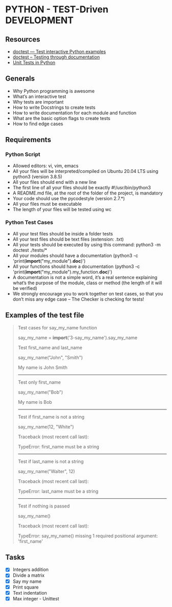 # PYTHON - TEST-Driven DEVELOPMENT

## Resources
* [doctest — Test interactive Python examples](https://docs.python.org/3.4/library/doctest.html)
* [doctest – Testing through documentation](https://pymotw.com/3/doctest/)
* [Unit Tests in Python](https://www.youtube.com/watch?v=1Lfv5tUGsn8)

## Generals
* Why Python programming is awesome
* What’s an interactive test
* Why tests are important
* How to write Docstrings to create tests
* How to write documentation for each module and function
* What are the basic option flags to create tests
* How to find edge cases

## Requirements
### Python Script
* Allowed editors: vi, vim, emacs
* All your files will be interpreted/compiled on Ubuntu 20.04 LTS using python3 (version 3.8.5)
* All your files should end with a new line
* The first line of all your files should be exactly #!/usr/bin/python3
* A README.md file, at the root of the folder of the project, is mandatory
* Your code should use the pycodestyle (version 2.7.*)
* All your files must be executable
* The length of your files will be tested using wc

### Python Test Cases
* All your test files should be inside a folder tests
* All your test files should be text files (extension: .txt)
* All your tests should be executed by using this command: python3 -m doctest ./tests/*
* All your modules should have a documentation (python3 -c 'print(__import__("my_module").__doc__)')
* All your functions should have a documentation (python3 -c 'print(__import__("my_module").my_function.__doc__)')
* A documentation is not a simple word, it’s a real sentence explaining what’s the purpose of the module, class or method (the length of it will be verified)
* We strongly encourage you to work together on test cases, so that you don’t miss any edge case – The Checker is checking for tests!

## Examples of the test file
> Test cases for say_my_name function
> 
> say_my_name = __import__('3-say_my_name').say_my_name
> 
> Test first_name and last_name
> 
> say_my_name("John", "Smith")
> 
> My name is John Smith
> 
> ---------------------------------
> Test only first_name
> 
> say_my_name("Bob")
> 
> My name is Bob 
> 
> ---------------------------------
> Test if first_name is not a string
> 
> say_my_name(12, "White")
> 
> Traceback (most recent call last):
> 
> TypeError: first_name must be a string
> 
> ---------------------------------
> Test if last_name is not a string
> 
> say_my_name("Walter", 12)
> 
> Traceback (most recent call last):
> 
> TypeError: last_name must be a string
> 
> ---------------------------------
> Test if nothing is passed
> 
> say_my_name()
> 
> Traceback (most recent call last):
> 
> TypeError: say_my_name() missing 1 required positional argument: 'first_name'

## Tasks
- [x] Integers addition
- [x] Divide a matrix
- [x] Say my name
- [x] Print square
- [x] Text indentation
- [x] Max integer - Unittest     
